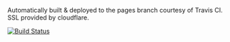 Automatically built & deployed to the pages branch courtesy of Travis CI. SSL provided by cloudflare.


[![Build Status](https://travis-ci.org/laurajuliette/yourtime.zone.svg?branch=master)](https://travis-ci.org/laurajuliette/yourtime.zone)
